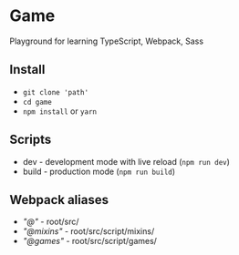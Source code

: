 # Game
Playground for learning TypeScript, Webpack, Sass

## Install
* ```git clone 'path'```
* ```cd game```
* ```npm install``` or ```yarn```

## Scripts
* dev - development mode with live reload (```npm run dev```)
* build - production mode (```npm run build```)

## Webpack aliases
* *"@"* - root/src/
* *"@mixins"* - root/src/script/mixins/
* *"@games"* - root/src/script/games/

